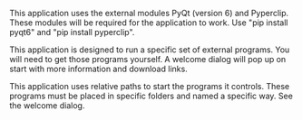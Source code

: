 This application uses the external modules PyQt (version 6) and Pyperclip. These modules will be required for the application to work. Use "pip install pyqt6" and "pip install pyperclip".

This application is designed to run a specific set of external programs. You will need to get those programs yourself. A welcome dialog will pop up on start with more information and download links.

This application uses relative paths to start the programs it controls. These programs must be placed in specific folders and named a specific way. See the welcome dialog.